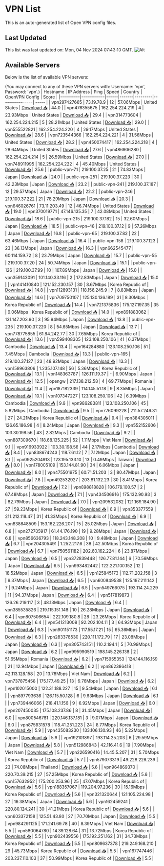 # VPN List

This is an auto-generated list of Open VPN config files.

## Last Updated

This list was last updated on: Mon, 04 Nov 2024 07:43:10 GMT.
![Alt](https://repobeats.axiom.co/api/embed/186b98318ef1479477931607c1ad7d823f12451f.svg "Repobeats analytics image")

## Available Servers

Below is the list of available VPN servers:

(You may connect to any of these VPN servers with: Username: 'vpn', Password: 'vpn'.)
| Hostname | IP Address | Ping | Speed | Country | OpenVPN Config | Score |
|----------|------------|------|-------|---------|----------------| ----- |
| vpn297427665 | 73.19.78.9 | 12 | 57.06Mbps | United States | [Download 📥](./configs/server_0_US.ovpn) | 44.0 |
| vpn476355675 | 162.254.224.219 | 4 | 23.93Mbps | United States | [Download 📥](./configs/server_1_US.ovpn) | 29.4 |
| vpn314773604 | 162.254.224.215 | 5 | 28.21Mbps | United States | [Download 📥](./configs/server_2_US.ovpn) | 29.0 |
| vpn555522821 | 162.254.224.220 | 4 | 29.17Mbps | United States | [Download 📥](./configs/server_3_US.ovpn) | 28.6 |
| vpn723544366 | 162.254.224.221 | 4 | 31.56Mbps | United States | [Download 📥](./configs/server_4_US.ovpn) | 28.2 |
| vpn450074417 | 162.254.224.218 | 4 | 28.64Mbps | United States | [Download 📥](./configs/server_5_US.ovpn) | 27.6 |
| vpn486906280 | 162.254.224.214 | 5 | 26.59Mbps | United States | [Download 📥](./configs/server_6_US.ovpn) | 27.0 |
| vpn748911995 | 162.254.224.222 | 4 | 45.40Mbps | United States | [Download 📥](./configs/server_7_US.ovpn) | 25.6 |
| public-vpn-71 | 219.100.37.25 | 21 | 74.83Mbps | Japan | [Download 📥](./configs/server_8_JP.ovpn) | 24.0 |
| public-vpn-251 | 219.100.37.223 | 30 | 42.23Mbps | Japan | [Download 📥](./configs/server_9_JP.ovpn) | 23.2 |
| public-vpn-241 | 219.100.37.187 | 12 | 29.57Mbps | Japan | [Download 📥](./configs/server_10_JP.ovpn) | 22.2 |
| public-vpn-246 | 219.100.37.222 | 21 | 78.29Mbps | Japan | [Download 📥](./configs/server_11_JP.ovpn) | 20.3 |
| vpn646026761 | 73.11.203.49 | 12 | 46.74Mbps | United States | [Download 📥](./configs/server_12_US.ovpn) | 19.0 |
| vpn370019771 | 47.146.135.35 | 7 | 42.08Mbps | United States | [Download 📥](./configs/server_13_US.ovpn) | 18.6 |
| public-vpn-215 | 219.100.37.182 | 15 | 32.60Mbps | Japan | [Download 📥](./configs/server_14_JP.ovpn) | 18.5 |
| public-vpn-48 | 219.100.37.12 | 9 | 57.26Mbps | Japan | [Download 📥](./configs/server_15_JP.ovpn) | 16.8 |
| public-vpn-65 | 219.100.37.82 | 22 | 63.46Mbps | Japan | [Download 📥](./configs/server_16_JP.ovpn) | 16.4 |
| public-vpn-158 | 219.100.37.123 | 23 | 36.13Mbps | Japan | [Download 📥](./configs/server_17_JP.ovpn) | 16.3 |
| vpn662545477 | 60.114.159.72 | 8 | 23.79Mbps | Japan | [Download 📥](./configs/server_18_JP.ovpn) | 15.7 |
| public-vpn-55 | 219.100.37.20 | 24 | 50.74Mbps | Japan | [Download 📥](./configs/server_19_JP.ovpn) | 15.1 |
| public-vpn-126 | 219.100.37.99 | 10 | 107.89Mbps | Japan | [Download 📥](./configs/server_20_JP.ovpn) | 15.0 |
| vpn359143091 | 101.140.33.116 | 2 | 172.83Mbps | Japan | [Download 📥](./configs/server_21_JP.ovpn) | 15.0 |
| vpn141410840 | 121.152.230.157 | 30 | 8.67Mbps | Korea Republic of | [Download 📥](./configs/server_22_KR.ovpn) | 14.8 |
| vpn112893131 | 118.156.245.9 | 7 | 8.83Mbps | Japan | [Download 📥](./configs/server_23_JP.ovpn) | 14.6 |
| vpn709750107 | 125.130.136.189 | 31 | 8.30Mbps | Korea Republic of | [Download 📥](./configs/server_24_KR.ovpn) | 14.4 |
| vpn721375836 | 175.127.197.35 | 35 | 9.06Mbps | Korea Republic of | [Download 📥](./configs/server_25_KR.ovpn) | 14.0 |
| vpn891883062 | 131.147.203.90 | 3 | 95.94Mbps | Japan | [Download 📥](./configs/server_26_JP.ovpn) | 13.8 |
| public-vpn-235 | 219.100.37.220 | 8 | 54.65Mbps | Japan | [Download 📥](./configs/server_27_JP.ovpn) | 13.7 |
| vpn778775855 | 61.84.242.77 | 30 | 7.65Mbps | Korea Republic of | [Download 📥](./configs/server_28_KR.ovpn) | 13.6 |
| vpn599408305 | 123.108.250.106 | 41 | 6.37Mbps | Cambodia | [Download 📥](./configs/server_29_KH.ovpn) | 13.4 |
| vpn164284880 | 123.108.250.106 | 51 | 7.45Mbps | Cambodia | [Download 📥](./configs/server_30_KH.ovpn) | 13.3 |
| public-vpn-165 | 219.100.37.127 | 23 | 48.92Mbps | Japan | [Download 📥](./configs/server_31_JP.ovpn) | 13.3 |
| vpn159963806 | 1.235.107.148 | 56 | 5.36Mbps | Korea Republic of | [Download 📥](./configs/server_32_KR.ovpn) | 13.1 |
| vpn148363787 | 126.111.19.37 | - | 6.90Mbps | Japan | [Download 📥](./configs/server_33_JP.ovpn) | 12.5 |
| opengw | 217.138.212.58 | 4 | 69.77Mbps | Romania | [Download 📥](./configs/server_34_RO.ovpn) | 11.4 |
| vpn187182339 | 114.145.51.18 | 9 | 8.35Mbps | Japan | [Download 📥](./configs/server_35_JP.ovpn) | 10.1 |
| vpn107347227 | 123.108.250.106 | 42 | 6.39Mbps | Cambodia | [Download 📥](./configs/server_36_KH.ovpn) | 9.6 |
| vpn986283811 | 123.108.250.106 | 45 | 5.82Mbps | Cambodia | [Download 📥](./configs/server_37_KH.ovpn) | 9.5 |
| vpn776099228 | 211.57.246.31 | 27 | 24.21Mbps | Korea Republic of | [Download 📥](./configs/server_38_KR.ovpn) | 9.4 |
| vpn384305011 | 126.65.186.98 | 4 | 8.24Mbps | Japan | [Download 📥](./configs/server_39_JP.ovpn) | 9.3 |
| vpn552152606 | 103.30.198.56 | 43 | 2.82Mbps | Cambodia | [Download 📥](./configs/server_40_KH.ovpn) | 9.2 |
| vpn887309670 | 118.68.135.225 | 52 | 1.11Mbps | Viet Nam | [Download 📥](./configs/server_41_VN.ovpn) | 9.1 |
| vpn916933922 | 103.30.198.56 | 44 | 2.17Mbps | Cambodia | [Download 📥](./configs/server_42_KH.ovpn) | 8.4 |
| vpn838674243 | 118.7.61.12 | 7 | 7.12Mbps | Japan | [Download 📥](./configs/server_43_JP.ovpn) | 8.1 |
| vpn0925204913 | 123.195.133.10 | 13 | 0.49Mbps | Taiwan | [Download 📥](./configs/server_44_TW.ovpn) | 8.0 |
| vpn178005109 | 153.144.81.90 | 34 | 6.06Mbps | Japan | [Download 📥](./configs/server_45_JP.ovpn) | 8.0 |
| vpn475501975 | 60.71.51.203 | 3 | 80.47Mbps | Japan | [Download 📥](./configs/server_46_JP.ovpn) | 7.8 |
| vpn492532927 | 203.81.132.23 | 30 | 8.41Mbps | Korea Republic of | [Download 📥](./configs/server_47_KR.ovpn) | 7.2 |
| vpn898818828 | 106.179.100.57 | 2 | 67.48Mbps | Japan | [Download 📥](./configs/server_48_JP.ovpn) | 7.1 |
| vpn434506916 | 175.132.90.93 | 3 | 82.79Mbps | Japan | [Download 📥](./configs/server_49_JP.ovpn) | 7.0 |
| vpn209532082 | 121.169.184.90 | 27 | 59.23Mbps | Korea Republic of | [Download 📥](./configs/server_50_KR.ovpn) | 6.9 |
| vpn353377559 | 211.212.118.47 | 31 | 41.33Mbps | Korea Republic of | [Download 📥](./configs/server_51_KR.ovpn) | 6.9 |
| vpn838648509 | 153.162.226.207 | 15 | 25.02Mbps | Japan | [Download 📥](./configs/server_52_JP.ovpn) | 6.8 |
| vpn272705917 | 61.44.176.190 | 19 | 9.28Mbps | Japan | [Download 📥](./configs/server_53_JP.ovpn) | 6.8 |
| vpn856636793 | 118.243.148.208 | 10 | 9.48Mbps | Japan | [Download 📥](./configs/server_54_JP.ovpn) | 6.7 |
| vpn204305491 | 1.252.217.6 | 38 | 42.50Mbps | Korea Republic of | [Download 📥](./configs/server_55_KR.ovpn) | 6.7 |
| vpn750561182 | 202.60.162.224 | 6 | 23.87Mbps | Japan | [Download 📥](./configs/server_56_JP.ovpn) | 6.5 |
| vpn372839448 | 126.77.81.144 | 6 | 70.56Mbps | Japan | [Download 📥](./configs/server_57_JP.ovpn) | 6.5 |
| vpn993482442 | 122.221.100.152 | 12 | 18.52Mbps | Japan | [Download 📥](./configs/server_58_JP.ovpn) | 6.5 |
| vpn125845173 | 112.71.202.158 | 3 | 9.37Mbps | Japan | [Download 📥](./configs/server_59_JP.ovpn) | 6.5 |
| vpn600849538 | 125.197.211.142 | 7 | 9.24Mbps | Japan | [Download 📥](./configs/server_60_JP.ovpn) | 6.5 |
| vpn549766075 | 193.114.24.229 | 11 | 94.37Mbps | Japan | [Download 📥](./configs/server_61_JP.ovpn) | 6.4 |
| vpn517819873 | 126.26.219.117 | 3 | 48.13Mbps | Japan | [Download 📥](./configs/server_62_JP.ovpn) | 6.4 |
| vpn385535826 | 219.115.151.148 | 10 | 26.28Mbps | Japan | [Download 📥](./configs/server_63_JP.ovpn) | 6.4 |
| vpn807506654 | 222.109.180.8 | 28 | 23.26Mbps | Korea Republic of | [Download 📥](./configs/server_64_KR.ovpn) | 6.4 |
| vpn541213008 | 92.202.104.11 | 3 | 64.93Mbps | Japan | [Download 📥](./configs/server_65_JP.ovpn) | 6.3 |
| vpn901151173 | 117.55.17.21 | 15 | 65.36Mbps | Japan | [Download 📥](./configs/server_66_JP.ovpn) | 6.3 |
| vpn283378530 | 220.111.172.79 | 17 | 23.08Mbps | Japan | [Download 📥](./configs/server_67_JP.ovpn) | 6.3 |
| vpn305743151 | 110.2.194.1 | 5 | 70.99Mbps | Japan | [Download 📥](./configs/server_68_JP.ovpn) | 6.2 |
| vpn995990519 | 198.145.226.138 | 2 | 51.65Mbps | Romania | [Download 📥](./configs/server_69_RO.ovpn) | 6.2 |
| vpn715955353 | 124.144.116.159 | 21 | 12.94Mbps | Japan | [Download 📥](./configs/server_70_JP.ovpn) | 6.2 |
| vpn862386418 | 42.113.128.158 | 20 | 13.78Mbps | Viet Nam | [Download 📥](./configs/server_71_VN.ovpn) | 6.2 |
| vpn737875458 | 175.177.49.25 | 13 | 9.76Mbps | Japan | [Download 📥](./configs/server_72_JP.ovpn) | 6.2 |
| vpn102015000 | 122.31.188.227 | 15 | 9.54Mbps | Japan | [Download 📥](./configs/server_73_JP.ovpn) | 6.1 |
| vpn897793636 | 126.115.50.128 | 6 | 9.63Mbps | Japan | [Download 📥](./configs/server_74_JP.ovpn) | 6.1 |
| vpn739446066 | 218.41.1.156 | 9 | 6.92Mbps | Japan | [Download 📥](./configs/server_75_JP.ovpn) | 6.0 |
| vpn207450035 | 175.108.237.86 | 8 | 31.45Mbps | Japan | [Download 📥](./configs/server_76_JP.ovpn) | 6.0 |
| vpn800546781 | 220.146.137.181 | 3 | 9.07Mbps | Japan | [Download 📥](./configs/server_77_JP.ovpn) | 6.0 |
| vpn875931578 | 118.41.251.223 | 24 | 8.77Mbps | Korea Republic of | [Download 📥](./configs/server_78_KR.ovpn) | 5.9 |
| vpn435083230 | 133.106.130.93 | 46 | 5.22Mbps | Japan | [Download 📥](./configs/server_79_JP.ovpn) | 5.9 |
| vpn192101897 | 193.114.25.203 | 6 | 29.59Mbps | Japan | [Download 📥](./configs/server_80_JP.ovpn) | 5.8 |
| vpn512986843 | 42.116.41.6 | 19 | 7.90Mbps | Viet Nam | [Download 📥](./configs/server_81_VN.ovpn) | 5.7 |
| vpn226590416 | 14.45.5.207 | 31 | 5.70Mbps | Korea Republic of | [Download 📥](./configs/server_82_KR.ovpn) | 5.7 |
| vpn579073319 | 49.228.226.239 | 23 | 74.08Mbps | Thailand | [Download 📥](./configs/server_83_TH.ovpn) | 5.6 |
| vpn964869370 | 220.70.39.215 | 27 | 57.25Mbps | Korea Republic of | [Download 📥](./configs/server_84_KR.ovpn) | 5.6 |
| vpn157632952 | 175.200.253.96 | 25 | 47.07Mbps | Korea Republic of | [Download 📥](./configs/server_85_KR.ovpn) | 5.6 |
| vpn188357067 | 119.204.97.236 | 30 | 15.16Mbps | Korea Republic of | [Download 📥](./configs/server_86_KR.ovpn) | 5.6 |
| vpn321320644 | 121.105.224.98 | 27 | 19.38Mbps | Japan | [Download 📥](./configs/server_87_JP.ovpn) | 5.6 |
| vpn162459241 | 220.80.124.241 | 30 | 41.21Mbps | Korea Republic of | [Download 📥](./configs/server_88_KR.ovpn) | 5.6 |
| vpn603372158 | 125.51.43.80 | 27 | 70.70Mbps | Japan | [Download 📥](./configs/server_89_JP.ovpn) | 5.5 |
| vpn984291125 | 171.241.69.78 | 40 | 8.39Mbps | Viet Nam | [Download 📥](./configs/server_90_VN.ovpn) | 5.5 |
| vpn580064780 | 14.39.128.64 | 31 | 13.72Mbps | Korea Republic of | [Download 📥](./configs/server_91_KR.ovpn) | 5.5 |
| vpn902439556 | 175.192.251.162 | 31 | 34.73Mbps | Korea Republic of | [Download 📥](./configs/server_92_KR.ovpn) | 5.5 |
| vpn809637378 | 219.249.168.210 | 29 | 45.73Mbps | Korea Republic of | [Download 📥](./configs/server_93_KR.ovpn) | 5.5 |
| vpn167747446 | 203.237.110.103 | 37 | 50.99Mbps | Korea Republic of | [Download 📥](./configs/server_94_KR.ovpn) | 5.5 |
